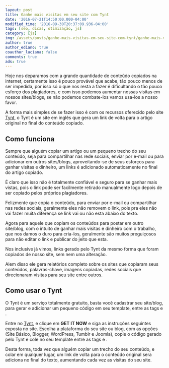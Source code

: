 ```yaml
---
layout: post
title: Ganhe mais visitas em seu site com Tynt
date: '2016-07-21T14:50:00.000-04:00'
modified_time: '2016-09-30T20:37:09.936-04:00'
tags: [seo, dicas, otimização, js]
category: [js]
img: /assets/posts/ganhe-mais-visitas-em-seu-site-com-tynt/ganhe-mais-visitas-em-seu-site-com-tynt.jpg
author: true
author_ediano: true
coauthor_luciana: false
comments: true
ads: true
---
```


Hoje nos deparamos com a grande quantidade de conteúdo copiados na internet, certamente isso é pouco provável que acabe, tão pouco menos de ser impedida, por isso só o que nos resta a fazer é dificultando o tão pouco esforço dos plagiadores, e com isso podemos aumentar nossas visitas em nossos sites/blogs, se não podemos combate-los vamos usa-los a nosso favor.

A forma mais simples de se fazer isso é com os recursos oferecido pelo site <a href="http://tynt.com/" target="_blank" class="external-link" rel="nofollow">Tynt</a>, o Tynt é um site em inglês que gera um link de volta para o artigo original no final do conteúdo copiado.

## Como funciona
Sempre que alguém copiar um artigo ou um pequeno trecho do seu conteúdo, seja para compartilhar nas rede sociais, enviar por e-mail ou para adicionar em outros sites/blogs, aproveitando-se de seus esforços para ganhar visitas e dinheiro, um links é adicionado automaticamente no final do artigo copiado.

É claro que isso não é totalmente confiável e seguro para se ganhar mais vistas, pois o link pode ser facilmente retirado manualmente logo depois de ser copiado pelos próprios plagiadores.

Felizmente que copia o conteúdo, para enviar por e-mail ou compartilhar nas redes sociais, geralmente eles não removem o link, pois pra eles não vai fazer muita diferença se link vai ou não esta abaixo do texto.

Agora para aquele que copiam os conteúdos para postar em outro site/blog, com o intuito de ganhar mais visitas e dinheiro com o trabalho, que nos damos o duro para cria-los, geralmente são muitos preguiçosos para não editar o link e publicar do jeito que esta.

Nos inclusive já vimos, links gerado pelo Tynt da mesmo forma que foram copiados de nosso site, sem nem uma alteração.

Alem disso ele gera relatórios completo sobre os sites que copiaram seus conteúdos, palavras-chave, imagens copiadas, redes sociais que direcionaram visitas para seu site entre outros.

## Como usar o Tynt
O Tynt é um serviço totalmente gratuito, basta você cadastrar seu site/blog, para gerar e adicionar um pequeno código em seu template, entre as tags <head> e </head>.

Entre no <a href="http://tynt.com/" target="_blank" class="external-link" rel="nofollow">Tynt</a>, e clique em **GET IT NOW** e siga as instruções seguintes exposta no site. Escolha a plataforma do seu site ou blog, com as opções (Site Básico, Blogger, WordPress, Tumblr e Joomla), copie o código gerado pelo Tynt e cole no seu template entre as tags **<head>** e **</head>**.

Desta forma, toda vez que alguém copiar um trecho do seu conteúdo, e colar em qualquer lugar, um link de volta para o conteúdo original sera adiciona no final do texto, aumentando cada vez as visitas do seu site.